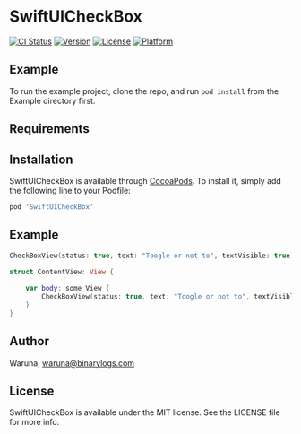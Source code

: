 # SwiftUICheckBox

[![CI Status](https://img.shields.io/travis/Waruna/SwiftUICheckBox.svg?style=flat)](https://travis-ci.org/Waruna/SwiftUICheckBox)
[![Version](https://img.shields.io/cocoapods/v/SwiftUICheckBox.svg?style=flat)](https://cocoapods.org/pods/SwiftUICheckBox)
[![License](https://img.shields.io/cocoapods/l/SwiftUICheckBox.svg?style=flat)](https://cocoapods.org/pods/SwiftUICheckBox)
[![Platform](https://img.shields.io/cocoapods/p/SwiftUICheckBox.svg?style=flat)](https://cocoapods.org/pods/SwiftUICheckBox)

## Example

To run the example project, clone the repo, and run `pod install` from the Example directory first.

## Requirements

## Installation

SwiftUICheckBox is available through [CocoaPods](https://cocoapods.org). To install
it, simply add the following line to your Podfile:

```ruby
pod 'SwiftUICheckBox'
```

## Example 

```swift
CheckBoxView(status: true, text: "Toogle or not to", textVisible: true)
```

```swift
struct ContentView: View {
        
    var body: some View {
        CheckBoxView(status: true, text: "Toogle or not to", textVisible: true)
    }
}
```

## Author

Waruna, waruna@binarylogs.com

## License

SwiftUICheckBox is available under the MIT license. See the LICENSE file for more info.
